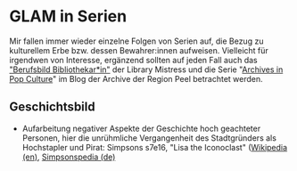 # GLAM in Serien

Mir fallen immer wieder einzelne Folgen von Serien auf, die Bezug zu kulturellem Erbe bzw. dessen Bewahrer:innen aufweisen. Vielleicht für irgendwen von Interesse, ergänzend sollten auf jeden Fall auch das ["Berufsbild Bibliothekar\*in"](https://library-mistress.net/berufsbild/) der Library Mistress und die Serie "[Archives in Pop Culture](https://peelarchivesblog.com/category/archives-in-pop-culture/)" im Blog der Archive der Region Peel betrachtet werden. 



## Geschichtsbild

- Aufarbeitung negativer Aspekte der Geschichte hoch geachteter Personen, hier die unrühmliche Vergangenheit des Stadtgründers als Hochstapler und Pirat: Simpsons s7e16, "Lisa the Iconoclast" ([Wikipedia (en)](https://en.wikipedia.org/wiki/Lisa_the_Iconoclast), [Simpsonspedia (de)](https://simpsonspedia.net/index.php?title=Das_geheime_Bekenntnis)

